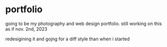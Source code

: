 # portfolio
 going to be my photography and web design portfolio. still working on this as if nov. 2nd, 2023

redesigining it and gojng for a diff style than when i started 
 

